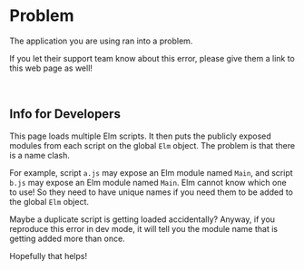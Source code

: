 # Problem

The application you are using ran into a problem.

If you let their support team know about this error, please give them a link to this web page as well!


<br>

## Info for Developers

This page loads multiple Elm scripts. It then puts the publicly exposed modules from each script on the global `Elm` object. The problem is that there is a name clash.

For example, script `a.js` may expose an Elm module named `Main`, and script `b.js` may expose an Elm module named `Main`. Elm cannot know which one to use! So they need to have unique names if you need them to be added to the global `Elm` object.

Maybe a duplicate script is getting loaded accidentally? Anyway, if you reproduce this error in dev mode, it will tell you the module name that is getting added more than once.

Hopefully that helps!
